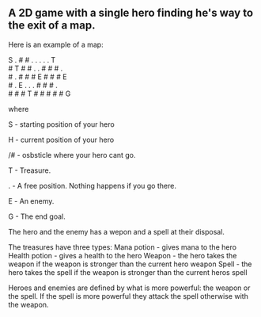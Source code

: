 ## A 2D game with a single hero finding he's way to the exit of a map. ##

Here is an example of a map:

  S . # # . . . . . T <br/>
 \# T # # . . # # # .<br/>
 \# . # # # E # # # E <br/>
 \# . E . . . # # # . <br/>
 \# # # T # # # # # G

where 

S - starting position of your hero

H - current position of your hero

/# - osbsticle where your hero cant go.

T - Treasure.

. - A free position. Nothing happens if you go there.

Е - An enemy.

G - The end goal.

The hero and the enemy has a wepon and a spell at their disposal.

The treasures have three types:
Mana potion - gives mana to the hero
Health potion - gives a health to the hero
Weapon - the hero takes the weapon if the weapon is stronger than the current hero weapon
Spell - the hero takes the spell if the weapon is stronger than the current heros spell

Heroes and enemies are defined by what is more powerful: the weapon or the spell. 
If the spell is more powerful they attack the spell otherwise with the weapon.
